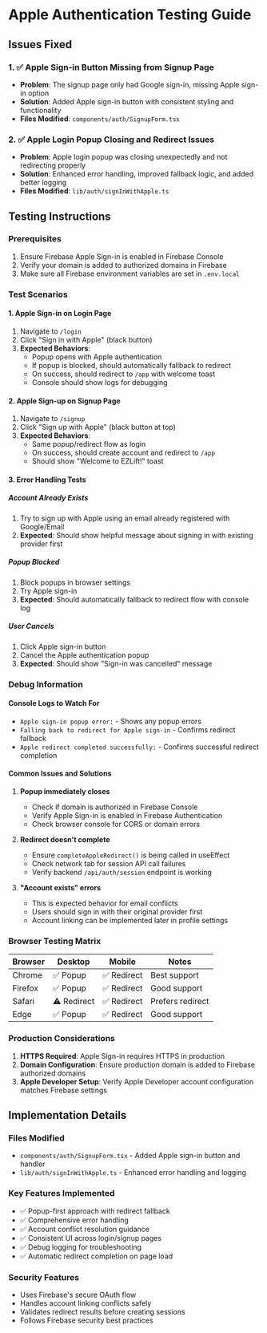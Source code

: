 # Apple Authentication Testing Guide

## Issues Fixed

### 1. ✅ Apple Sign-in Button Missing from Signup Page
- **Problem**: The signup page only had Google sign-in, missing Apple sign-in option
- **Solution**: Added Apple sign-in button with consistent styling and functionality
- **Files Modified**: `components/auth/SignupForm.tsx`

### 2. ✅ Apple Login Popup Closing and Redirect Issues
- **Problem**: Apple login popup was closing unexpectedly and not redirecting properly
- **Solution**: Enhanced error handling, improved fallback logic, and added better logging
- **Files Modified**: `lib/auth/signInWithApple.ts`

## Testing Instructions

### Prerequisites
1. Ensure Firebase Apple Sign-in is enabled in Firebase Console
2. Verify your domain is added to authorized domains in Firebase
3. Make sure all Firebase environment variables are set in `.env.local`

### Test Scenarios

#### 1. Apple Sign-in on Login Page
1. Navigate to `/login`
2. Click "Sign in with Apple" (black button)
3. **Expected Behaviors**:
   - Popup opens with Apple authentication
   - If popup is blocked, should automatically fallback to redirect
   - On success, should redirect to `/app` with welcome toast
   - Console should show logs for debugging

#### 2. Apple Sign-up on Signup Page
1. Navigate to `/signup`
2. Click "Sign up with Apple" (black button at top)
3. **Expected Behaviors**:
   - Same popup/redirect flow as login
   - On success, should create account and redirect to `/app`
   - Should show "Welcome to EZLift!" toast

#### 3. Error Handling Tests

##### Account Already Exists
1. Try to sign up with Apple using an email already registered with Google/Email
2. **Expected**: Should show helpful message about signing in with existing provider first

##### Popup Blocked
1. Block popups in browser settings
2. Try Apple sign-in
3. **Expected**: Should automatically fallback to redirect flow with console log

##### User Cancels
1. Click Apple sign-in button
2. Cancel the Apple authentication popup
3. **Expected**: Should show "Sign-in was cancelled" message

### Debug Information

#### Console Logs to Watch For
- `Apple sign-in popup error:` - Shows any popup errors
- `Falling back to redirect for Apple sign-in` - Confirms redirect fallback
- `Apple redirect completed successfully:` - Confirms successful redirect completion

#### Common Issues and Solutions

1. **Popup immediately closes**
   - Check if domain is authorized in Firebase Console
   - Verify Apple Sign-in is enabled in Firebase Authentication
   - Check browser console for CORS or domain errors

2. **Redirect doesn't complete**
   - Ensure `completeAppleRedirect()` is being called in useEffect
   - Check network tab for session API call failures
   - Verify backend `/api/auth/session` endpoint is working

3. **"Account exists" errors**
   - This is expected behavior for email conflicts
   - Users should sign in with their original provider first
   - Account linking can be implemented later in profile settings

### Browser Testing Matrix

| Browser | Desktop | Mobile | Notes |
|---------|---------|--------|-------|
| Chrome | ✅ Popup | ✅ Redirect | Best support |
| Firefox | ✅ Popup | ✅ Redirect | Good support |
| Safari | ⚠️ Redirect | ✅ Redirect | Prefers redirect |
| Edge | ✅ Popup | ✅ Redirect | Good support |

### Production Considerations

1. **HTTPS Required**: Apple Sign-in requires HTTPS in production
2. **Domain Configuration**: Ensure production domain is added to Firebase authorized domains
3. **Apple Developer Setup**: Verify Apple Developer account configuration matches Firebase settings

## Implementation Details

### Files Modified
- `components/auth/SignupForm.tsx` - Added Apple sign-in button and handler
- `lib/auth/signInWithApple.ts` - Enhanced error handling and logging

### Key Features Implemented
- ✅ Popup-first approach with redirect fallback
- ✅ Comprehensive error handling
- ✅ Account conflict resolution guidance
- ✅ Consistent UI across login/signup pages
- ✅ Debug logging for troubleshooting
- ✅ Automatic redirect completion on page load

### Security Features
- Uses Firebase's secure OAuth flow
- Handles account linking conflicts safely
- Validates redirect results before creating sessions
- Follows Firebase security best practices
